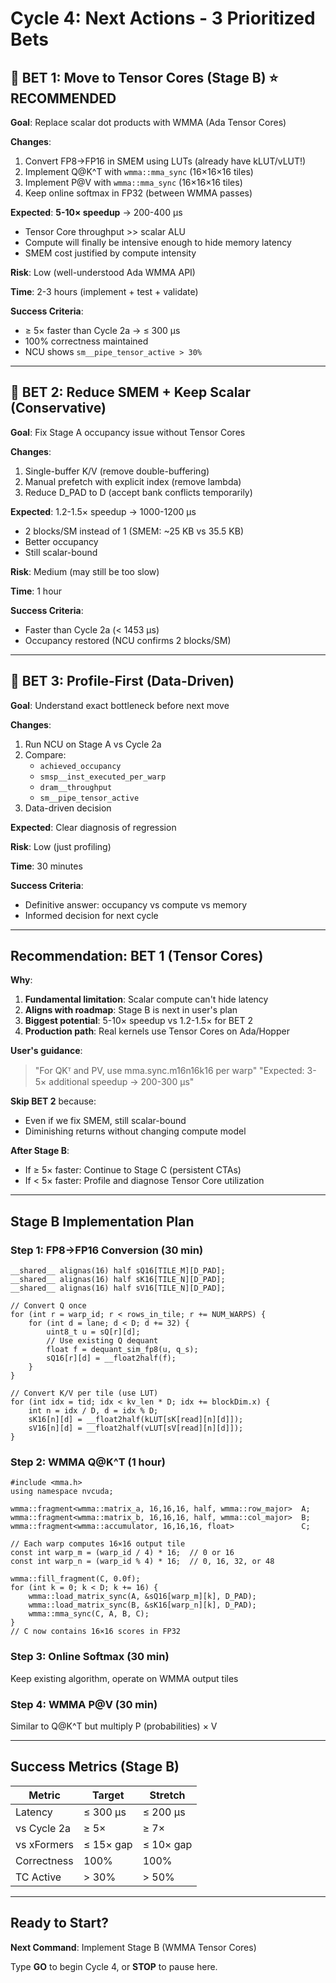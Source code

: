 # Cycle 4: Next Actions - 3 Prioritized Bets

## 🥇 BET 1: Move to Tensor Cores (Stage B) ⭐ RECOMMENDED

**Goal**: Replace scalar dot products with WMMA (Ada Tensor Cores)

**Changes**:
1. Convert FP8→FP16 in SMEM using LUTs (already have kLUT/vLUT!)
2. Implement Q@K^T with `wmma::mma_sync` (16×16×16 tiles)
3. Implement P@V with `wmma::mma_sync` (16×16×16 tiles)
4. Keep online softmax in FP32 (between WMMA passes)

**Expected**: **5-10× speedup** → 200-400 μs
- Tensor Core throughput >> scalar ALU
- Compute will finally be intensive enough to hide memory latency
- SMEM cost justified by compute intensity

**Risk**: Low (well-understood Ada WMMA API)

**Time**: 2-3 hours (implement + test + validate)

**Success Criteria**:
- ≥ 5× faster than Cycle 2a → ≤ 300 μs
- 100% correctness maintained
- NCU shows `sm__pipe_tensor_active > 30%`

---

## 🥈 BET 2: Reduce SMEM + Keep Scalar (Conservative)

**Goal**: Fix Stage A occupancy issue without Tensor Cores

**Changes**:
1. Single-buffer K/V (remove double-buffering)
2. Manual prefetch with explicit index (remove lambda)
3. Reduce D_PAD to D (accept bank conflicts temporarily)

**Expected**: 1.2-1.5× speedup → 1000-1200 μs
- 2 blocks/SM instead of 1 (SMEM: ~25 KB vs 35.5 KB)
- Better occupancy
- Still scalar-bound

**Risk**: Medium (may still be too slow)

**Time**: 1 hour

**Success Criteria**:
- Faster than Cycle 2a (< 1453 μs)
- Occupancy restored (NCU confirms 2 blocks/SM)

---

## 🥉 BET 3: Profile-First (Data-Driven)

**Goal**: Understand exact bottleneck before next move

**Changes**:
1. Run NCU on Stage A vs Cycle 2a
2. Compare:
   - `achieved_occupancy`
   - `smsp__inst_executed_per_warp`
   - `dram__throughput`
   - `sm__pipe_tensor_active`
3. Data-driven decision

**Expected**: Clear diagnosis of regression

**Risk**: Low (just profiling)

**Time**: 30 minutes

**Success Criteria**:
- Definitive answer: occupancy vs compute vs memory
- Informed decision for next cycle

---

## Recommendation: BET 1 (Tensor Cores)

**Why**:
1. **Fundamental limitation**: Scalar compute can't hide latency
2. **Aligns with roadmap**: Stage B is next in user's plan
3. **Biggest potential**: 5-10× speedup vs 1.2-1.5× for BET 2
4. **Production path**: Real kernels use Tensor Cores on Ada/Hopper

**User's guidance**:
> "For QKᵀ and PV, use mma.sync.m16n16k16 per warp"
> "Expected: 3-5× additional speedup → 200-300 μs"

**Skip BET 2** because:
- Even if we fix SMEM, still scalar-bound
- Diminishing returns without changing compute model

**After Stage B**:
- If ≥ 5× faster: Continue to Stage C (persistent CTAs)
- If < 5× faster: Profile and diagnose Tensor Core utilization

---

## Stage B Implementation Plan

### Step 1: FP8→FP16 Conversion (30 min)

```cuda
__shared__ alignas(16) half sQ16[TILE_M][D_PAD];
__shared__ alignas(16) half sK16[TILE_N][D_PAD];
__shared__ alignas(16) half sV16[TILE_N][D_PAD];

// Convert Q once
for (int r = warp_id; r < rows_in_tile; r += NUM_WARPS) {
    for (int d = lane; d < D; d += 32) {
        uint8_t u = sQ[r][d];
        // Use existing Q dequant
        float f = dequant_sim_fp8(u, q_s);
        sQ16[r][d] = __float2half(f);
    }
}

// Convert K/V per tile (use LUT)
for (int idx = tid; idx < kv_len * D; idx += blockDim.x) {
    int n = idx / D, d = idx % D;
    sK16[n][d] = __float2half(kLUT[sK[read][n][d]]);
    sV16[n][d] = __float2half(vLUT[sV[read][n][d]]);
}
```

### Step 2: WMMA Q@K^T (1 hour)

```cuda
#include <mma.h>
using namespace nvcuda;

wmma::fragment<wmma::matrix_a, 16,16,16, half, wmma::row_major>  A;
wmma::fragment<wmma::matrix_b, 16,16,16, half, wmma::col_major>  B;
wmma::fragment<wmma::accumulator, 16,16,16, float>               C;

// Each warp computes 16×16 output tile
const int warp_m = (warp_id / 4) * 16;  // 0 or 16
const int warp_n = (warp_id % 4) * 16;  // 0, 16, 32, or 48

wmma::fill_fragment(C, 0.0f);
for (int k = 0; k < D; k += 16) {
    wmma::load_matrix_sync(A, &sQ16[warp_m][k], D_PAD);
    wmma::load_matrix_sync(B, &sK16[warp_n][k], D_PAD);
    wmma::mma_sync(C, A, B, C);
}
// C now contains 16×16 scores in FP32
```

### Step 3: Online Softmax (30 min)

Keep existing algorithm, operate on WMMA output tiles

### Step 4: WMMA P@V (30 min)

Similar to Q@K^T but multiply P (probabilities) × V

---

## Success Metrics (Stage B)

| Metric | Target | Stretch |
|--------|--------|---------|
| Latency | ≤ 300 μs | ≤ 200 μs |
| vs Cycle 2a | ≥ 5× | ≥ 7× |
| vs xFormers | ≤ 15× gap | ≤ 10× gap |
| Correctness | 100% | 100% |
| TC Active | > 30% | > 50% |

---

## Ready to Start?

**Next Command**: Implement Stage B (WMMA Tensor Cores)

Type **GO** to begin Cycle 4, or **STOP** to pause here.

